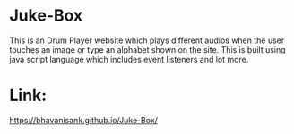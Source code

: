 # Juke-Box
This is an Drum Player website which plays different audios when the user touches an image or type an alphabet shown on the site. This is built using java script language which includes event listeners and lot more. 

# Link:
https://bhavanisank.github.io/Juke-Box/
